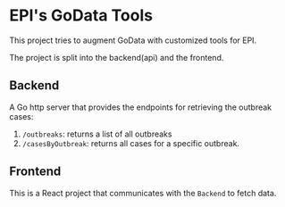 # EPI's GoData Tools
This project tries to augment GoData with customized tools for EPI.

The project is split into the backend(api) and the frontend.

## Backend
A Go http server that provides the endpoints for retrieving the outbreak cases:
1. `/outbreaks`: returns a list of all outbreaks
2. `/casesByOutbreak`:  returns all cases for a specific outbreak.

## Frontend
This is a React project that communicates with the `Backend` to fetch data.
